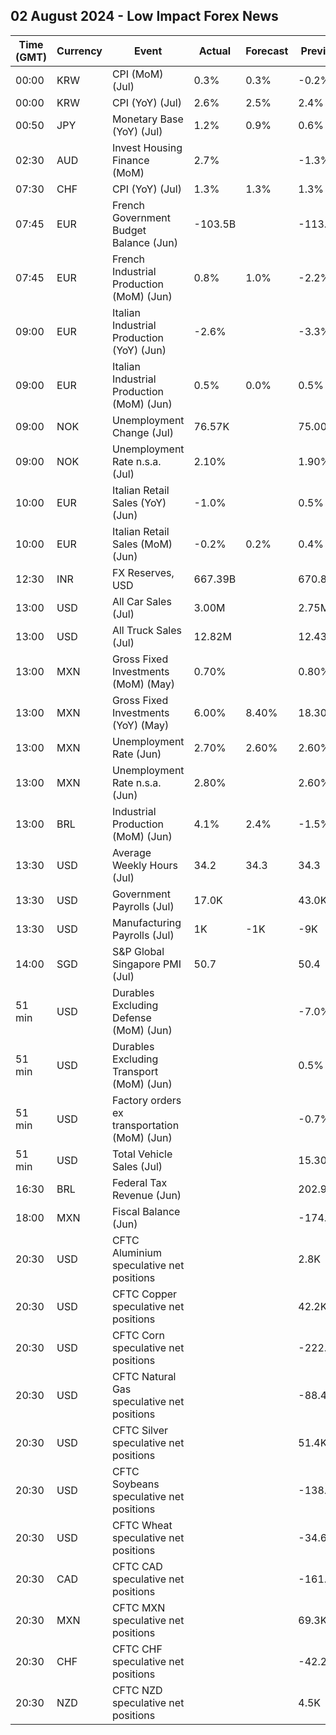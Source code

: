 ## 02 August 2024 - Low Impact Forex News

| Time (GMT) | Currency | Event | Actual | Forecast | Previous |
|------|----------|-------|--------|----------|----------|
| 00:00 | KRW | CPI (MoM) (Jul) | 0.3% | 0.3% | -0.2% |
| 00:00 | KRW | CPI (YoY) (Jul) | 2.6% | 2.5% | 2.4% |
| 00:50 | JPY | Monetary Base (YoY) (Jul) | 1.2% | 0.9% | 0.6% |
| 02:30 | AUD | Invest Housing Finance (MoM) | 2.7% |  | -1.3% |
| 07:30 | CHF | CPI (YoY) (Jul) | 1.3% | 1.3% | 1.3% |
| 07:45 | EUR | French Government Budget Balance (Jun) | -103.5B |  | -113.5B |
| 07:45 | EUR | French Industrial Production (MoM) (Jun) | 0.8% | 1.0% | -2.2% |
| 09:00 | EUR | Italian Industrial Production (YoY) (Jun) | -2.6% |  | -3.3% |
| 09:00 | EUR | Italian Industrial Production (MoM) (Jun) | 0.5% | 0.0% | 0.5% |
| 09:00 | NOK | Unemployment Change (Jul) | 76.57K |  | 75.00K |
| 09:00 | NOK | Unemployment Rate n.s.a. (Jul) | 2.10% |  | 1.90% |
| 10:00 | EUR | Italian Retail Sales (YoY) (Jun) | -1.0% |  | 0.5% |
| 10:00 | EUR | Italian Retail Sales (MoM) (Jun) | -0.2% | 0.2% | 0.4% |
| 12:30 | INR | FX Reserves, USD | 667.39B |  | 670.86B |
| 13:00 | USD | All Car Sales (Jul) | 3.00M |  | 2.75M |
| 13:00 | USD | All Truck Sales (Jul) | 12.82M |  | 12.43M |
| 13:00 | MXN | Gross Fixed Investments (MoM) (May) | 0.70% |  | 0.80% |
| 13:00 | MXN | Gross Fixed Investments (YoY) (May) | 6.00% | 8.40% | 18.30% |
| 13:00 | MXN | Unemployment Rate (Jun) | 2.70% | 2.60% | 2.60% |
| 13:00 | MXN | Unemployment Rate n.s.a. (Jun) | 2.80% |  | 2.60% |
| 13:00 | BRL | Industrial Production (MoM) (Jun) | 4.1% | 2.4% | -1.5% |
| 13:30 | USD | Average Weekly Hours (Jul) | 34.2 | 34.3 | 34.3 |
| 13:30 | USD | Government Payrolls (Jul) | 17.0K |  | 43.0K |
| 13:30 | USD | Manufacturing Payrolls (Jul) | 1K | -1K | -9K |
| 14:00 | SGD | S&P Global Singapore PMI (Jul) | 50.7 |  | 50.4 |
| 51 min | USD | Durables Excluding Defense (MoM) (Jun) |  |  | -7.0% |
| 51 min | USD | Durables Excluding Transport (MoM) (Jun) |  |  | 0.5% |
| 51 min | USD | Factory orders ex transportation (MoM) (Jun) |  |  | -0.7% |
| 51 min | USD | Total Vehicle Sales (Jul) |  |  | 15.30M |
| 16:30 | BRL | Federal Tax Revenue (Jun) |  |  | 202.90B |
| 18:00 | MXN | Fiscal Balance (Jun) |  |  | -174.07B |
| 20:30 | USD | CFTC Aluminium speculative net positions |  |  | 2.8K |
| 20:30 | USD | CFTC Copper speculative net positions |  |  | 42.2K |
| 20:30 | USD | CFTC Corn speculative net positions |  |  | -222.0K |
| 20:30 | USD | CFTC Natural Gas speculative net positions |  |  | -88.4K |
| 20:30 | USD | CFTC Silver speculative net positions |  |  | 51.4K |
| 20:30 | USD | CFTC Soybeans speculative net positions |  |  | -138.4K |
| 20:30 | USD | CFTC Wheat speculative net positions |  |  | -34.6K |
| 20:30 | CAD | CFTC CAD speculative net positions |  |  | -161.6K |
| 20:30 | MXN | CFTC MXN speculative net positions |  |  | 69.3K |
| 20:30 | CHF | CFTC CHF speculative net positions |  |  | -42.2K |
| 20:30 | NZD | CFTC NZD speculative net positions |  |  | 4.5K |
